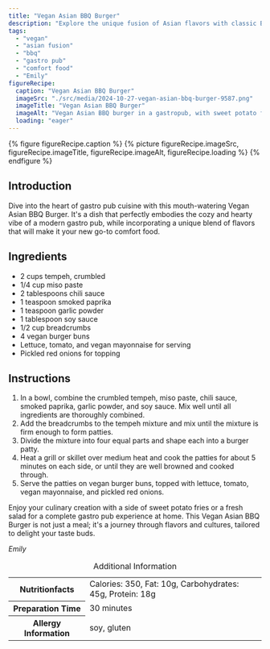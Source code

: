 ```yaml
---
title: "Vegan Asian BBQ Burger"
description: "Explore the unique fusion of Asian flavors with classic BBQ in this Vegan Asian BBQ Burger, perfect for a cozy gastro pub experience at home."
tags:
  - "vegan"
  - "asian fusion"
  - "bbq"
  - "gastro pub"
  - "comfort food"
  - "Emily"
figureRecipe: 
  caption: "Vegan Asian BBQ Burger"
  imageSrc: "./src/media/2024-10-27-vegan-asian-bbq-burger-9587.png"
  imageTitle: "Vegan Asian BBQ Burger"
  imageAlt: "Vegan Asian BBQ burger in a gastropub, with sweet potato fries, rustic table, and warm lighting, emphasizing simple, appetizing presentation."
  loading: "eager"
---
```


{% figure figureRecipe.caption %}
{% picture figureRecipe.imageSrc, figureRecipe.imageTitle, figureRecipe.imageAlt, figureRecipe.loading %}
{% endfigure %}

## Introduction

Dive into the heart of gastro pub cuisine with this mouth-watering Vegan Asian BBQ Burger. It's a dish that perfectly embodies the cozy and hearty vibe of a modern gastro pub, while incorporating a unique blend of flavors that will make it your new go-to comfort food.

## Ingredients

- 2 cups tempeh, crumbled
- 1/4 cup miso paste
- 2 tablespoons chili sauce
- 1 teaspoon smoked paprika
- 1 teaspoon garlic powder
- 1 tablespoon soy sauce
- 1/2 cup breadcrumbs
- 4 vegan burger buns
- Lettuce, tomato, and vegan mayonnaise for serving
- Pickled red onions for topping

## Instructions

1. In a bowl, combine the crumbled tempeh, miso paste, chili sauce, smoked paprika, garlic powder, and soy sauce. Mix well until all ingredients are thoroughly combined.
2. Add the breadcrumbs to the tempeh mixture and mix until the mixture is firm enough to form patties.
3. Divide the mixture into four equal parts and shape each into a burger patty.
4. Heat a grill or skillet over medium heat and cook the patties for about 5 minutes on each side, or until they are well browned and cooked through.
5. Serve the patties on vegan burger buns, topped with lettuce, tomato, vegan mayonnaise, and pickled red onions.

Enjoy your culinary creation with a side of sweet potato fries or a fresh salad for a complete gastro pub experience at home. This Vegan Asian BBQ Burger is not just a meal; it's a journey through flavors and cultures, tailored to delight your taste buds.

*Emily*

<table><caption class='sr-only'>Additional Information</caption><tr><th>Nutritionfacts</th><td>Calories: 350, Fat: 10g, Carbohydrates: 45g, Protein: 18g&nbsp;</td></tr><tr><th>Preparation Time</th><td>30 minutes&nbsp;</td></tr><tr><th>Allergy Information</th><td>soy, gluten&nbsp;</td></tr></table>

